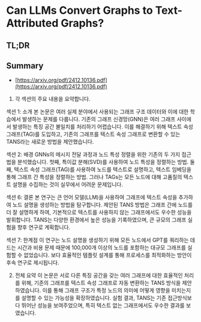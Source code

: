# Can LLMs Convert Graphs to Text-Attributed Graphs?
## TL;DR
## Summary
- [https://arxiv.org/pdf/2412.10136.pdf](https://arxiv.org/pdf/2412.10136.pdf)

1. 각 섹션의 주요 내용을 요약합니다.

섹션 1: 소개
본 논문은 여러 실제 분야에서 사용되는 그래프 구조 데이터와 이에 대한 학습에서 발생하는 문제를 다룹니다. 기존의 그래프 신경망(GNN)은 여러 그래프 사이에서 발생하는 특징 공간 불일치를 처리하기 어렵습니다. 이를 해결하기 위해 텍스트 속성 그래프(TAG)를 도입하고, 기존의 그래프를 텍스트 속성 그래프로 변환할 수 있는 TANS라는 새로운 방법을 제안했습니다.

섹션 2: 배경
GNNs의 메시지 전달 과정과 노드 특성 정렬을 위한 기존의 두 가지 접근법을 분석했습니다. 첫째, 특이값 분해(SVD)를 사용하여 노드 특성을 정렬하는 방법. 둘째, 텍스트 속성 그래프(TAG)를 사용하여 노드를 텍스트로 설명하고, 텍스트 임베딩을 통해 그래프 간 특성을 정렬하는 방법. 그러나 TAGs는 모든 노드에 대해 고품질의 텍스트 설명을 수집하는 것이 실무에서 어려운 문제입니다.

섹션 6: 결론
본 연구는 큰 언어 모델(LLM)을 사용하여 그래프에 텍스트 속성을 추가하여 노드 설명을 생성하는 방법을 탐구합니다. 제안된 TANS 방법은 그래프 간에 노드를 더 잘 설명하게 하여, 기본적으로 텍스트를 사용하지 않는 그래프에서도 우수한 성능을 발휘합니다. TANS는 다양한 환경에서 높은 성능을 기록하였으며, 큰 규모의 그래프 실험을 향후 연구로 계획합니다.

섹션 7: 한계점
이 연구는 노드 설명을 생성하기 위해 모든 노드에서 GPT를 쿼리하는 데 드는 시간과 비용 문제 때문에 100,000개 이상의 노드를 포함하는 대규모 그래프를 실험할 수 없었습니다. 보다 효율적인 템플릿 설계를 통해 프로세스를 최적화하는 방안이 후속 연구로 제시됩니다.

2. 전체 요약
이 논문은 서로 다른 특징 공간을 갖는 여러 그래프에 대한 효율적인 처리를 위해, 기존의 그래프를 텍스트 속성 그래프로 자동 변환하는 TANS 방식을 제안하였습니다. 이를 통해 그래프 구조가 특정 노드의 의미에 어떻게 영향을 미치는지를 설명할 수 있는 가능성을 확장하였습니다. 실험 결과, TANS는 기존 접근방식보다 뛰어난 성능을 보여주었으며, 특히 텍스트 없는 그래프에서도 우수한 결과를 보였습니다.